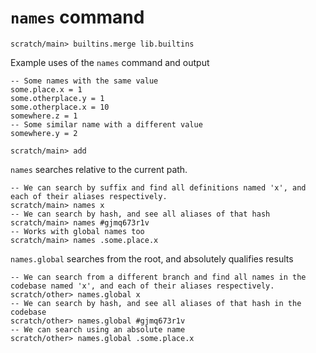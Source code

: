 # `names` command

```ucm
scratch/main> builtins.merge lib.builtins
```

Example uses of the `names` command and output

```unison
-- Some names with the same value
some.place.x = 1
some.otherplace.y = 1
some.otherplace.x = 10
somewhere.z = 1
-- Some similar name with a different value
somewhere.y = 2
```

```ucm
scratch/main> add
```


`names` searches relative to the current path.

```ucm
-- We can search by suffix and find all definitions named 'x', and each of their aliases respectively.
scratch/main> names x
-- We can search by hash, and see all aliases of that hash
scratch/main> names #gjmq673r1v
-- Works with global names too
scratch/main> names .some.place.x
```

`names.global` searches from the root, and absolutely qualifies results


```ucm
-- We can search from a different branch and find all names in the codebase named 'x', and each of their aliases respectively.
scratch/other> names.global x
-- We can search by hash, and see all aliases of that hash in the codebase
scratch/other> names.global #gjmq673r1v
-- We can search using an absolute name
scratch/other> names.global .some.place.x
```
